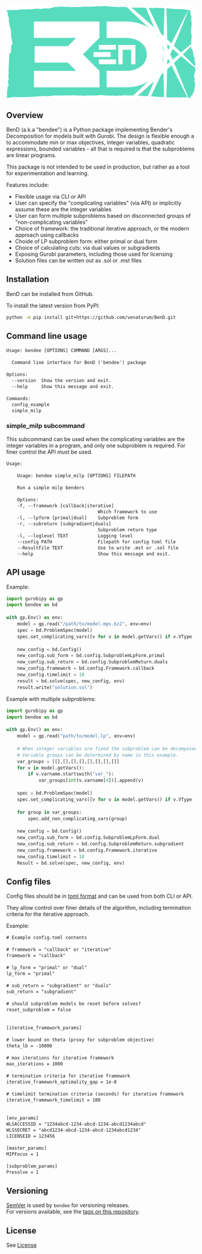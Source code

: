 <p align="center">
  <a href="https://github.com/venaturum/BenD">
    <img src="./docs/img/BenD.svg" title="BenD logo" alt="BenD logo">
  </a>
</p>

## Overview

BenD (a.k.a "bendee") is a Python package implementing Bender's Decomposition for models built with Gurobi.  The design is flexible enough a to accommodate min or max objectives, integer variables, quadratic expressions, bounded variables - all that is required is that the subproblems are linear programs.

This package is not intended to be used in production, but rather as a tool for experimentation and learning.

Features include:

- Flexible usage via CLI or API
- User can specify the "complicating variables" (via API) or implicitly assume these are the integer variables
- User can form multiple subproblems based on disconnected groups of "non-complicating variables"
- Choice of framework: the traditional iterative approach, or the modern approach using callbacks
- Choide of LP subproblem form: either primal or dual form
- Choice of calculating cuts: via dual values or subgradients
- Exposing Gurobi parameters, including those used for licensing 
- Solution files can be written out as .sol or .mst files


## Installation

BenD can be installed from GitHub.

To install the latest version from PyPI:

```bash
python -m pip install git+https://github.com/venaturum/BenD.git
```

## Command line usage

```console
Usage: bendee [OPTIONS] COMMAND [ARGS]...

  Command line interface for BenD ('bendee') package

Options:
  --version  Show the version and exit.
  --help     Show this message and exit.

Commands:
  config_example
  simple_milp
```

### simple_milp subcommand

This subcommand can be used when the complicating variables are the integer variables in a program, and only one subproblem is required.  For finer control the API must be used.

```console
Usage:

    Usage: bendee simple_milp [OPTIONS] FILEPATH

    Run a simple milp benders

    Options:
    -f, --framework [callback|iterative]
                                  Which framework to use
    -l, --lpform [primal|dual]    Subproblem form
    -r, --subreturn [subgradient|duals]
                                  Subproblem return type
    -l, --loglevel TEXT           Logging level
    --config PATH                 Filepath for config toml file
    --ResultFile TEXT             Use to write .mst or .sol file
    --help                        Show this message and exit.
```

## API usage

Example:

```python
import gurobipy as gp
import bendee as bd

with gp.Env() as env:
    model = gp.read("/path/to/model.mps.bz2", env=env)
    spec = bd.ProblemSpec(model)
    spec.set_complicating_vars([v for v in model.getVars() if v.VType != "C"])

    new_config = bd.Config()
    new_config.sub_form = bd.config.SubproblemLpForm.primal
    new_config.sub_return = bd.config.SubproblemReturn.duals
    new_config.framework = bd.config.Framework.callback
    new_config.timelimit = 10
    result = bd.solve(spec, new_config, env)
    result.write("solution.sol")
```

Example with multiple subproblems:

```python
import gurobipy as gp
import bendee as bd

with gp.Env() as env:
    model = gp.read("path/to/model.lp", env=env)

    # When integer variables are fixed the subproblem can be decomposed into 8 different LPs.
    # Variable groups can be determined by name in this example.
    var_groups = [[],[],[],[],[],[],[],[]]
    for v in model.getVars():
        if v.varname.startswith("var_"):
            var_groups[int(v.varname[4])].append(v)

    spec = bd.ProblemSpec(model)
    spec.set_complicating_vars([v for v in model.getVars() if v.VType != "C"])

    for group in var_groups:
        spec.add_non_complicating_vars(group)

    new_config = bd.Config()
    new_config.sub_form = bd.config.SubproblemLpForm.dual
    new_config.sub_return = bd.config.SubproblemReturn.subgradient
    new_config.framework = bd.config.Framework.iterative
    new_config.timelimit = 10
    Result = bd.solve(spec, new_config, env)
```

## Config files

Config files should be in [toml format](https://toml.io/en/) and can be used from both CLI or API.

They allow control over finer details of the algorithm, including termination criteria for the iterative approach.

Example:

```
# Example config.toml contents
        
# framework = "callback" or "iterative"
framework = "callback"

# lp_form = "primal" or "dual"
lp_form = "primal"

# sub_return = "subgradient" or "duals"
sub_return = "subgradient"

# should subproblem models be reset before solves?
reset_subproblem = false

        
[iterative_framework_params]
        
# lower bound on theta (proxy for subproblem objective)
theta_lb = -10000

# max iterations for iterative framework
max_iterations = 1000

# termination criteria for iterative framework
iterative_framework_optimality_gap = 1e-8

# timelimit termination criteria (seconds) for iterative framework
iterative_framework_timelimit = 100

        
[env_params]
WLSACCESSID = "1234abcd-1234-abcd-1234-abcd1234abcd"
WLSSECRET = "abcd1234-abcd-1234-abcd-1234abcd1234"
LICENSEID = 123456

[master_params]
MIPFocus = 1

[subproblem_params]
Presolve = 1
```

## Versioning

[SemVer](http://semver.org/) is used by `bendee` for versioning releases.  
For versions available, see the [tags on this repository](https://github.com/venaturum/BenD/tags).

## License

See [License](LICENSE)